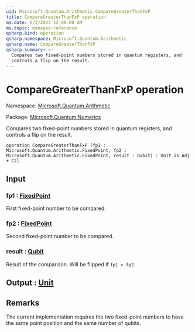 ```yaml
---
uid: Microsoft.Quantum.Arithmetic.CompareGreaterThanFxP
title: CompareGreaterThanFxP operation
ms.date: 6/2/2023 12:00:00 AM
ms.topic: managed-reference
qsharp.kind: operation
qsharp.namespace: Microsoft.Quantum.Arithmetic
qsharp.name: CompareGreaterThanFxP
qsharp.summary: >-
  Compares two fixed-point numbers stored in quantum registers, and
  controls a flip on the result.
---
```


# CompareGreaterThanFxP operation

Namespace: [Microsoft.Quantum.Arithmetic](xref:Microsoft.Quantum.Arithmetic)

Package: [Microsoft.Quantum.Numerics](https://nuget.org/packages/Microsoft.Quantum.Numerics)


Compares two fixed-point numbers stored in quantum registers, andcontrols a flip on the result.

```qsharp
operation CompareGreaterThanFxP (fp1 : Microsoft.Quantum.Arithmetic.FixedPoint, fp2 : Microsoft.Quantum.Arithmetic.FixedPoint, result : Qubit) : Unit is Adj + Ctl
```


## Input

### fp1 : [FixedPoint](xref:Microsoft.Quantum.Arithmetic.FixedPoint)

First fixed-point number to be compared.


### fp2 : [FixedPoint](xref:Microsoft.Quantum.Arithmetic.FixedPoint)

Second fixed-point number to be compared.


### result : [Qubit](xref:microsoft.quantum.qsharp.valueliterals#qubit-literals)

Result of the comparison. Will be flipped if `fp1 > fp2`.



## Output : [Unit](xref:microsoft.quantum.qsharp.valueliterals#unit-literal)



## Remarks

The current implementation requires the two fixed-point numbersto have the same point position and the same number of qubits.